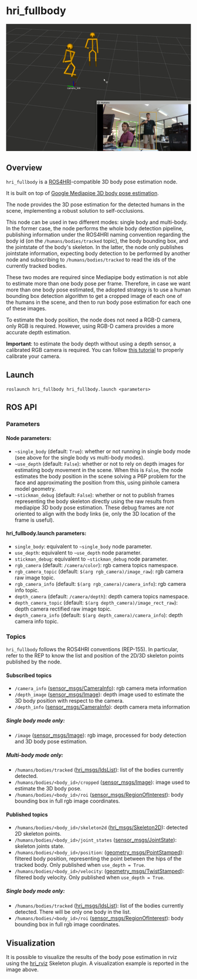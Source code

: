 hri_fullbody
=======================

![skeleton detection](doc/skeleton_detection.png)

Overview
--------

`hri_fullbody` is a [ROS4HRI](https://wiki.ros.org/hri)-compatible
3D body pose estimation node.

It is built on top of [Google Mediapipe 3D body pose estimation](https://google.github.io/mediapipe/solutions/pose.html).

The node provides the 3D pose estimation for the detected humans 
in the scene, implementing a robust solution to self-occlusions.

This node can be used in two different modes: single body and multi-body.
In the former case, the node performs the whole body detection pipeline, 
publishing information under the ROS4HRI naming convention regarding
the body id (on the `/humans/bodies/tracked` topic), the body bounding box,
and the jointstate of the body's skeleton. In the latter, the node only 
publishes jointstate information, expecting body detection to be performed
by another node and subscribing to `/humans/bodies/tracked` to read the ids
of the currently tracked bodies.

These two modes are required since Mediapipe body estimation
is not able to estimate more than one body pose per frame. 
Therefore, in case we want more than one body pose estimated, 
the adopted strategy is to use a human bounding box detection algorithm
to get a cropped image of each one of the humans in the scene, 
and then to run body pose estimation for each one of these images.

To estimate the body position, the node does not need a RGB-D camera,
only RGB is required. However, using RGB-D camera provides a more 
accurate depth estimation.

**Important**: to estimate the body depth without using a depth sensor, 
a calibrated RGB camera is required. 
You can follow [this tutorial](http://wiki.ros.org/camera_calibration/Tutorials/MonocularCalibration)
to properly calibrate your camera.

Launch
------

`roslaunch hri_fullbody hri_fullbody.launch <parameters>`

ROS API
-------

### Parameters

#### Node parameters:

- `~single_body` (default: `True`): whether or not running in single
  body mode (see above for the single body vs multi-body modes). 
- `~use_depth` (default: `False`): whether or not to rely on depth images 
  for estimating body movement in the scene. When this is `False`, the node
  estimates the body position in the scene solving a P6P problem for the
  face and approximating the position from this, using pinhole camera
  model geometry. 
- `~stickman_debug` (default: `False`): whether or not to publish frames
  representing the body skeleton directly using the raw results from mediapipe
  3D body pose estimation. These debug frames are *not* oriented to align 
  with the body links (ie, only the 3D location of the frame is useful).

#### hri_fullbody.launch parameters:

- `single_body`: equivalent to `~single_body` node parameter.
- `use_depth`: equivalent to `~use_depth` node parameter.
- `stickman_debug`: equivalent to `~stickman_debug` node parameter.
- `rgb_camera` (default: `/camera/color`): rgb camera topics namespace.
- `rgb_camera_topic` (default: `$(arg rgb_camera)/image_raw`): rgb camera
  raw image topic. 
- `rgb_camera_info` (default: `$(arg rgb_camera)/camera_info`): rgb camera
  info topic.
- `depth_camera` (default: `/camera/depth`): depth camera topics namespace. 
- `depth_camera_topic` (default: `$(arg depth_camera)/image_rect_raw`): depth 
  camera rectified raw image topic.
- `depth_camera_info` (default: `$(arg depth_camera)/camera_info`): depth 
  camera info topic.

### Topics

`hri_fullbody` follows the ROS4HRI conventions (REP-155). In particular, 
refer to the REP to know the list and position of the 2D/3D skeleton 
points published by the node.

#### Subscribed topics

- `/camera_info`
  ([sensor_msgs/CameraInfo](http://docs.ros.org/en/noetic/api/sensor_msgs/html/msg/CameraInfo.html)):
  rgb camera meta information
- `/depth_image`
  ([sensor_msgs/Image](http://docs.ros.org/en/api/sensor_msgs/html/msg/Image.html)):
  depth image used to estimate the 3D body position with respect to the camera.
- `/depth_info`
  ([sensor_msgs/CameraInfo](http://docs.ros.org/en/noetic/api/sensor_msgs/html/msg/CameraInfo.html)):
  depth camera meta information

##### Single body mode only:

- `/image`
  ([sensor_msgs/Image](http://docs.ros.org/en/api/sensor_msgs/html/msg/Image.html)):
  rgb image, processed for body detection and 3D body pose estimation.

##### Multi-body mode only:

- `/humans/bodies/tracked`
  ([hri_msgs/IdsList](http://docs.ros.org/en/api/hri_msgs/html/msg/IdsList.html)):
  list of the bodies currently detected.
- `/humans/bodies/<body_id>/cropped`
  ([sensor_msgs/Image](http://docs.ros.org/en/api/sensor_msgs/html/msg/Image.html)):
  image used to estimate the 3D body pose.
- `/humans/bodies/<body_id>/roi`
  ([sensor_msgs/RegionOfInterest](http://docs.ros.org/en/api/sensor_msgs/html/msg/RegionOfInterest.html)):
  body bounding box in full rgb image coordinates.


#### Published topics

- `/humans/bodies/<body_id>/skeleton2d`
  ([hri_msgs/Skeleton2D](http://docs.ros.org/en/api/hri_msgs/html/msg/Skeleton2D.html)):
  detected 2D skeleton points.
- `/humans/bodies/<body_id>/joint_states`
  ([sensor_msgs/JointState](http://docs.ros.org/en/lunar/api/sensor_msgs/html/msg/JointState.html)):
  skeleton joints state.
- `/humans/bodies/<body_id>/position`:
  ([geometry_msgs/PointStamped](http://docs.ros.org/en/lunar/api/geometry_msgs/html/msg/PointStamped.html)):
  filtered body position, representing the point between the hips of the tracked body. Only published 
  when `use_depth = True`.
- `/humans/bodies/<body_id>/velocity`:
  ([geometry_msgs/TwistStamped](http://docs.ros.org/en/lunar/api/geometry_msgs/html/msg/TwistStamped.html)):
  filtered body velocity. Only published when `use_depth = True`.

##### Single body mode only:

- `/humans/bodies/tracked`
  ([hri_msgs/IdsList](http://docs.ros.org/en/api/hri_msgs/html/msg/IdsList.html)):
  list of the bodies currently detected. There will be only
  one body in the list.
- `/humans/bodies/<body_id>/roi`
  ([sensor_msgs/RegionOfInterest](http://docs.ros.org/en/api/sensor_msgs/html/msg/RegionOfInterest.html)):
  body bounding box in full rgb image coordinates.

Visualization
-------------

It is possible to visualize the results of the body pose estimation 
in rviz using the [hri_rviz](https://github.com/ros4hri/hri_rviz) 
Skeleton plugin. A visualization example is reported in the image above. 









